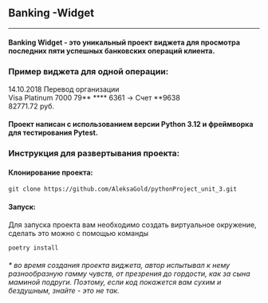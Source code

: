  ##     Banking -Widget
______
#### Banking Widget - это уникальный проект виджета для просмотра последних пяти успешных банковских операций клиента.

### Пример виджета для одной операции:

14.10.2018 Перевод организации    
Visa Platinum 7000 79** **** 6361 -> Счет **9638    
82771.72 руб.

#### Проект написан с испoльзованием версии **Python 3.12** и фреймворка для тестирования **Pytest**.

### Инструкция для развертывания проекта:

#### Клонирование проекта:
```
git clone https://github.com/AleksaGold/pythonProject_unit_3.git
```
#### Запуск:
Для запуска проекта вам необходимо создать виртуальное окружение, сделать это можно с помощью команды
```
poetry install
```


###### _* во время создания проекта виджета, автор испытывал к нему разнообразную гамму чувств, от презрения до гордости, как за сына маминой подруги. Поэтому, если код покажется вам сухим и бездушным, знайте - это не так._

